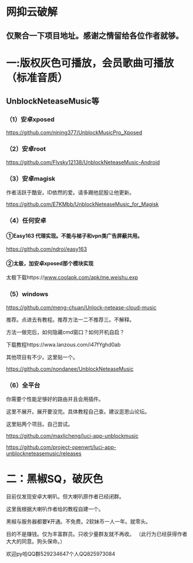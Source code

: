
# 网抑云破解

## 仅聚合一下项目地址。感谢之情留给各位作者就够。


# 一:版权灰色可播放，会员歌曲可播放（标准音质）


## UnblockNeteaseMusic等


### （1）安卓xposed

https://github.com/nining377/UnblockMusicPro_Xposed

### （2）安卓root

https://github.com/Flysky12138/UnblockNeteaseMusic-Android

### （3）安卓magisk

作者活跃于酷安。ID依然的爱。请多踢他屁股让他更新。

https://github.com/E7KMbb/UnblockNeteaseMusic_for_Magisk

### （4）任何安卓

#### ①Easy163  代理实现。不能与梯子和vpn类广告屏蔽共用。

https://github.com/ndroi/easy163

#### ②太极，加安卓xposed那个模块实现

太极下载https://www.coolapk.com/apk/me.weishu.exp



### （5）windows

https://github.com/meng-chuan/Unlock-netease-cloud-music

推荐。点进去有教程。推荐方法一二不推荐三。不解释。

方法一做完后，如何隐藏cmd窗口？如何开机自启？

下载教程https://wwa.lanzous.com/i47fYghd0ab

其他项目有不少。这里贴一个。

https://github.com/nondanee/UnblockNeteaseMusic



### （6）全平台

你需要个性能足够好的路由并且会用插件。

这里不展开。展开要没完。具体教程自己查。建议逛恩山论坛。

这里贴两个项目。自己尝试。

https://github.com/maxlicheng/luci-app-unblockmusic

https://github.com/project-openwrt/luci-app-unblockneteasemusic/releases




# 二：黑椒SQ，破灰色

目前仅发现安卓大喇叭。但大喇叭原作者已经闭群。

这里我根据大喇叭作者给的教程自建一个。

黑椒与服务器都要¥开通。不免费。2软妹币一人一年。就零头。

目的不是赚钱。仅为丰富群员。只收少量群友就不再收。
（此行为已经获得作者大大的同意。狗头保命。）

欢迎py哈QQ群529234647个人QQ825973084




